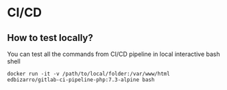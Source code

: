 # CI/CD

## How to test locally?

You can test all the commands from CI/CD pipeline in local interactive bash shell

```text
docker run -it -v /path/to/local/folder:/var/www/html edbizarro/gitlab-ci-pipeline-php:7.3-alpine bash
```

